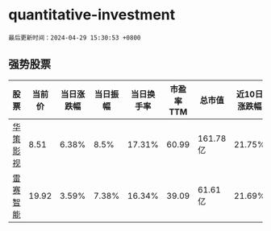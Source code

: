 # quantitative-investment

`最后更新时间：2024-04-29 15:30:53 +0800`

## 强势股票

|股票|当前价|当日涨跌幅|当日振幅|当日换手率|市盈率TTM|总市值|近10日涨跌幅|
|----|----|----|----|----|----|----|----|
|[华策影视](https://xueqiu.com/S/SZ300133)|8.51|6.38%|8.5%|17.31%|60.99|161.78亿|21.75%|
|[雷赛智能](https://xueqiu.com/S/SZ002979)|19.92|3.59%|7.38%|16.34%|39.09|61.61亿|21.69%|
